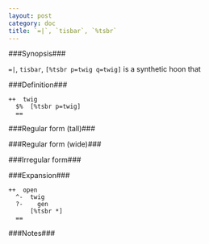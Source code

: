 ```yaml
---
layout: post
category: doc
title: `=|`, `tisbar`, `%tsbr`
---
```


###Synopsis###

`=|`, `tisbar`, `[%tsbr p=twig q=twig]` is a synthetic hoon that

###Definition###

    ++  twig  
      $%  [%tsbr p=twig]
      ==

###Regular form (tall)###

###Regular form (wide)###

###Irregular form###

###Expansion###
    
    ++  open
      ^-  twig
      ?-    gen
          [%tsbr *]
      ==

###Notes###

